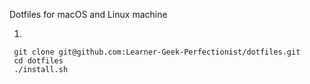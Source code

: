  Dotfiles for macOS and Linux machine

1.
```
 git clone git@github.com:Learner-Geek-Perfectionist/dotfiles.git
 cd dotfiles
 ./install.sh
```

